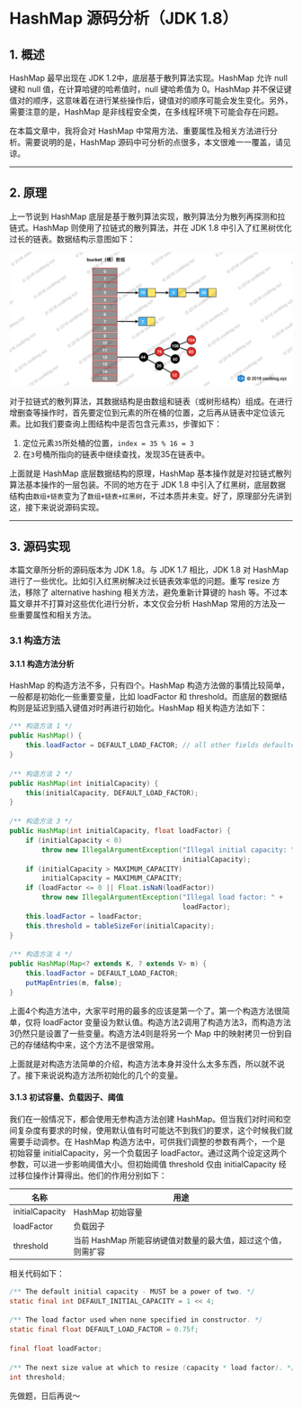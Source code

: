 # HashMap 源码分析（JDK 1.8）

## 1. 概述

HashMap 最早出现在 JDK 1.2中，底层基于散列算法实现。HashMap 允许 null 键和 null 值，在计算哈键的哈希值时，null 键哈希值为 0。HashMap 并不保证键值对的顺序，这意味着在进行某些操作后，键值对的顺序可能会发生变化。另外，需要注意的是，HashMap 是非线程安全类，在多线程环境下可能会存在问题。

在本篇文章中，我将会对 HashMap 中常用方法、重要属性及相关方法进行分析。需要说明的是，HashMap 源码中可分析的点很多，本文很难一一覆盖，请见谅。

------

## 2. 原理

上一节说到 HashMap 底层是基于散列算法实现，散列算法分为散列再探测和拉链式。HashMap 则使用了拉链式的散列算法，并在 JDK 1.8 中引入了红黑树优化过长的链表。数据结构示意图如下：

![img](./1.png)

对于拉链式的散列算法，其数据结构是由数组和链表（或树形结构）组成。在进行增删查等操作时，首先要定位到元素的所在桶的位置，之后再从链表中定位该元素。比如我们要查询上图结构中是否包含元素`35`，步骤如下：

1. 定位元素`35`所处桶的位置，`index = 35 % 16 = 3`
2. 在`3`号桶所指向的链表中继续查找，发现35在链表中。

上面就是 HashMap 底层数据结构的原理，HashMap 基本操作就是对拉链式散列算法基本操作的一层包装。不同的地方在于 JDK 1.8 中引入了红黑树，底层数据结构由`数组+链表`变为了`数组+链表+红黑树`，不过本质并未变。好了，原理部分先讲到这，接下来说说源码实现。

------

## 3. 源码实现

本篇文章所分析的源码版本为 JDK 1.8。与 JDK 1.7 相比，JDK 1.8 对 HashMap 进行了一些优化。比如引入红黑树解决过长链表效率低的问题。重写 resize 方法，移除了 alternative hashing 相关方法，避免重新计算键的 hash 等。不过本篇文章并不打算对这些优化进行分析，本文仅会分析 HashMap 常用的方法及一些重要属性和相关方法。

### 3.1 构造方法

#### 3.1.1 构造方法分析

HashMap 的构造方法不多，只有四个。HashMap 构造方法做的事情比较简单，一般都是初始化一些重要变量，比如 loadFactor 和 threshold。而底层的数据结构则是延迟到插入键值对时再进行初始化。HashMap 相关构造方法如下：

```java
/** 构造方法 1 */
public HashMap() {
    this.loadFactor = DEFAULT_LOAD_FACTOR; // all other fields defaulted
}

/** 构造方法 2 */
public HashMap(int initialCapacity) {
    this(initialCapacity, DEFAULT_LOAD_FACTOR);
}

/** 构造方法 3 */
public HashMap(int initialCapacity, float loadFactor) {
    if (initialCapacity < 0)
        throw new IllegalArgumentException("Illegal initial capacity: " +
                                           initialCapacity);
    if (initialCapacity > MAXIMUM_CAPACITY)
        initialCapacity = MAXIMUM_CAPACITY;
    if (loadFactor <= 0 || Float.isNaN(loadFactor))
        throw new IllegalArgumentException("Illegal load factor: " +
                                           loadFactor);
    this.loadFactor = loadFactor;
    this.threshold = tableSizeFor(initialCapacity);
}

/** 构造方法 4 */
public HashMap(Map<? extends K, ? extends V> m) {
    this.loadFactor = DEFAULT_LOAD_FACTOR;
    putMapEntries(m, false);
}
```

上面4个构造方法中，大家平时用的最多的应该是第一个了。第一个构造方法很简单，仅将 loadFactor 变量设为默认值。构造方法2调用了构造方法3，而构造方法3仍然只是设置了一些变量。构造方法4则是将另一个 Map 中的映射拷贝一份到自己的存储结构中来，这个方法不是很常用。

上面就是对构造方法简单的介绍，构造方法本身并没什么太多东西，所以就不说了。接下来说说构造方法所初始化的几个的变量。

#### 3.1.3 初试容量、负载因子、阈值

我们在一般情况下，都会使用无参构造方法创建 HashMap。但当我们对时间和空间复杂度有要求的时候，使用默认值有时可能达不到我们的要求，这个时候我们就需要手动调参。在 HashMap 构造方法中，可供我们调整的参数有两个，一个是初始容量 initialCapacity，另一个负载因子 loadFactor。通过这两个设定这两个参数，可以进一步影响阈值大小。但初始阈值 threshold 仅由 initialCapacity 经过移位操作计算得出。他们的作用分别如下：

| 名称            | 用途                                                         |
| --------------- | ------------------------------------------------------------ |
| initialCapacity | HashMap 初始容量                                             |
| loadFactor      | 负载因子                                                     |
| threshold       | 当前 HashMap 所能容纳键值对数量的最大值，超过这个值，则需扩容 |

相关代码如下：

```java
/** The default initial capacity - MUST be a power of two. */
static final int DEFAULT_INITIAL_CAPACITY = 1 << 4;

/** The load factor used when none specified in constructor. */
static final float DEFAULT_LOAD_FACTOR = 0.75f;

final float loadFactor;

/** The next size value at which to resize (capacity * load factor). */
int threshold;
```

先做题，日后再说～